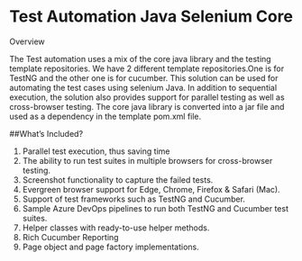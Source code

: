 # Test Automation Java Selenium Core
Overview

The Test automation uses a mix of the core java library and the testing template repositories. We have 2 different template repositories.One is for TestNG and the other one is for cucumber.
This solution can be used for automating the test cases using selenium Java.
In addition to sequential execution, the solution also provides support for parallel testing as well as cross-browser testing.
The core java library is converted into a jar file and used as a dependency in the template pom.xml file.

##What’s Included?
1. Parallel test execution, thus saving time
2. The ability to run test suites in multiple browsers for cross-browser testing.
3. Screenshot functionality to capture the failed tests.
4. Evergreen browser support for Edge, Chrome, Firefox & Safari (Mac).
5. Support of test frameworks such as TestNG and Cucumber.
6. Sample Azure DevOps pipelines to run both TestNG and Cucumber test suites.
7. Helper classes with ready-to-use helper methods.
8. Rich Cucumber Reporting
9. Page object and page factory implementations.
